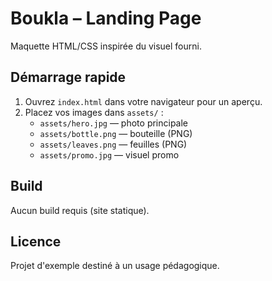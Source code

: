 # Boukla – Landing Page

Maquette HTML/CSS inspirée du visuel fourni.

## Démarrage rapide
1. Ouvrez `index.html` dans votre navigateur pour un aperçu.
2. Placez vos images dans `assets/` :
   - `assets/hero.jpg` — photo principale
   - `assets/bottle.png` — bouteille (PNG)
   - `assets/leaves.png` — feuilles (PNG)
   - `assets/promo.jpg` — visuel promo

## Build
Aucun build requis (site statique).

## Licence
Projet d'exemple destiné à un usage pédagogique.
